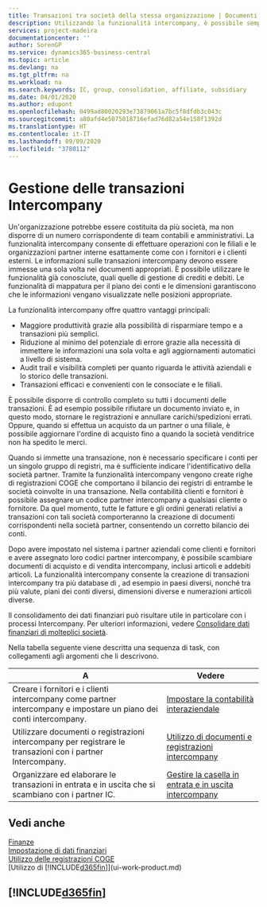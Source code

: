 ```yaml
---
title: Transazioni tra società della stessa organizzazione | Documenti Microsoft
description: Utilizzando la funzionalità intercompany, è possibile semplificare i processi aziendali e le transazioni tra società all'interno della stessa organizzazione.
services: project-madeira
documentationcenter: ''
author: SorenGP
ms.service: dynamics365-business-central
ms.topic: article
ms.devlang: na
ms.tgt_pltfrm: na
ms.workload: na
ms.search.keywords: IC, group, consolidation, affiliate, subsidiary
ms.date: 04/01/2020
ms.author: edupont
ms.openlocfilehash: 0499ad80020293e73879061a7bc5f8dfdb3c043c
ms.sourcegitcommit: a80afd4e5075018716efad76d82a54e158f1392d
ms.translationtype: HT
ms.contentlocale: it-IT
ms.lasthandoff: 09/09/2020
ms.locfileid: "3780112"
---
```

# <a name="managing-intercompany-transactions"></a>Gestione delle transazioni Intercompany
Un'organizzazione potrebbe essere costituita da più società, ma non disporre di un numero corrispondente di team contabili e amministrativi. La funzionalità intercompany consente di effettuare operazioni con le filiali e le organizzazioni partner interne esattamente come con i fornitori e i clienti esterni. Le informazioni sulle transazioni intercompany devono essere immesse una sola volta nei documenti appropriati. È possibile utilizzare le funzionalità già conosciute, quali quelle di gestione di crediti e debiti. Le funzionalità di mappatura per il piano dei conti e le dimensioni garantiscono che le informazioni vengano visualizzate nelle posizioni appropriate.  

La funzionalità intercompany offre quattro vantaggi principali:  

- Maggiore produttività grazie alla possibilità di risparmiare tempo e a transazioni più semplici.  
- Riduzione al minimo del potenziale di errore grazie alla necessità di immettere le informazioni una sola volta e agli aggiornamenti automatici a livello di sistema.  
- Audit trail e visibilità completi per quanto riguarda le attività aziendali e lo storico delle transazioni.  
- Transazioni efficaci e convenienti con le consociate e le filiali.  

È possibile disporre di controllo completo su tutti i documenti delle transazioni. È ad esempio possibile rifiutare un documento inviato e, in questo modo, stornare le registrazioni e annullare carichi/spedizioni errati. Oppure, quando si effettua un acquisto da un partner o una filiale, è possibile aggiornare l'ordine di acquisto fino a quando la società venditrice non ha spedito le merci.  

Quando si immette una transazione, non è necessario specificare i conti per un singolo gruppo di registri, ma è sufficiente indicare l'identificativo della società partner. Tramite la funzionalità intercompany vengono create righe di registrazioni COGE che comportano il bilancio dei registri di entrambe le società coinvolte in una transazione. Nella contabilità clienti e fornitori è possibile assegnare un codice partner intercompany a qualsiasi cliente o fornitore. Da quel momento, tutte le fatture e gli ordini generati relativi a transazioni con tali società comporteranno la creazione di documenti corrispondenti nella società partner, consentendo un corretto bilancio dei conti.  

 Dopo avere impostato nel sistema i partner aziendali come clienti e fornitori e avere assegnato loro codici partner intercompany, è possibile scambiare documenti di acquisto e di vendita intercompany, inclusi articoli e addebiti articoli. La funzionalità intercompany consente la creazione di transazioni intercompany tra più database di , ad esempio in paesi diversi, nonché tra più valute, piani dei conti diversi, dimensioni diverse e numerazioni articoli diverse.  

Il consolidamento dei dati finanziari può risultare utile in particolare con i processi Intercompany. Per ulteriori informazioni, vedere [Consolidare dati finanziari di molteplici società](finance-consolidated-company-reporting.md).

Nella tabella seguente viene descritta una sequenza di task, con collegamenti agli argomenti che li descrivono.

 |A |Vedere|
 |---|---|
 |Creare i fornitori e i clienti intercompany come partner intercompany e impostare un piano dei conti intercompany.|[Impostare la contabilità interaziendale](intercompany-how-setup.md)|
 |Utilizzare documenti o registrazioni intercompany per registrare le transazioni con i partner Intercompany.|[Utilizzo di documenti e registrazioni intercompany](intercompany-how-work-documents-journals.md)|
 |Organizzare ed elaborare le transazioni in entrata e in uscita che si scambiano con i partner IC.|[Gestire la casella in entrata e in uscita intercompany](intercompany-how-manage-intercompany-inbox.md)|

## <a name="see-also"></a>Vedi anche
[Finanze](finance.md)  
[Impostazione di dati finanziari](finance-setup-finance.md)  
[Utilizzo delle registrazioni COGE](ui-work-general-journals.md)  
[Utilizzo di [!INCLUDE[d365fin](includes/d365fin_md.md)]](ui-work-product.md)

## [!INCLUDE[d365fin](includes/free_trial_md.md)]  
